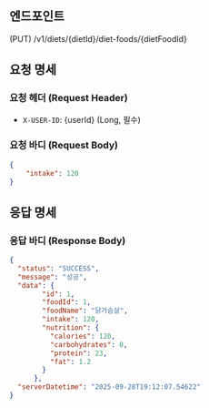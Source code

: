 ## 엔드포인트
(PUT) /v1/diets/{dietId}/diet-foods/{dietFoodId}

## 요청 명세
### 요청 헤더 (Request Header)
- `X-USER-ID`: {userId} (Long, 필수)

### 요청 바디 (Request Body)
```json
{
    "intake": 120
}
```

## 응답 명세

### 응답 바디 (Response Body)
```json
{
  "status": "SUCCESS",
  "message": "성공",
  "data": {
        "id": 1,
        "foodId": 1,
        "foodName": "닭가슴살",
        "intake": 120,
        "nutrition": {
          "calories": 120,
          "carbohydrates": 0,
          "protein": 23,
          "fat": 1.2
        }
      },
  "serverDatetime": "2025-09-28T19:12:07.54622"
}
```